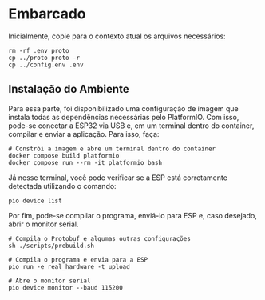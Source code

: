 # Embarcado

Inicialmente, copie para o contexto atual os arquivos necessários:

```shell
rm -rf .env proto
cp ../proto proto -r
cp ../config.env .env
```

## Instalação do Ambiente

Para essa parte, foi disponibilizado uma configuração de imagem que instala todas as dependências necessárias pelo PlatformIO. Com isso, pode-se conectar a ESP32 via USB e, em um terminal dentro do container, compilar e enviar a aplicação. Para isso, faça:

```shell
# Constrói a imagem e abre um terminal dentro do container
docker compose build platformio
docker compose run --rm -it platformio bash
```

Já nesse terminal, você pode verificar se a ESP está corretamente detectada utilizando o comando:

```shell
pio device list
```

Por fim, pode-se compilar o programa, enviá-lo para ESP e, caso desejado, abrir o monitor serial.

```shell
# Compila o Protobuf e algumas outras configurações
sh ./scripts/prebuild.sh

# Compila o programa e envia para a ESP
pio run -e real_hardware -t upload

# Abre o monitor serial
pio device monitor --baud 115200
```
